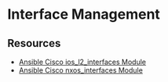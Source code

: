 # Interface Management

## Resources

- [Ansible Cisco ios_l2_interfaces Module](https://docs.ansible.com/ansible/latest/collections/cisco/ios/ios_l2_interfaces_module.html 'Ansible Cisco ios_l2_interfaces Module')
- [Ansible Cisco nxos_interfaces Module](https://docs.ansible.com/ansible/latest/collections/cisco/nxos/nxos_interfaces_module.html 'Ansible Cisco nxos_interfaces Module')
